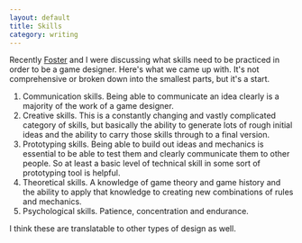 ```yaml
---
layout: default
title: Skills
category: writing
---
```


Recently [Foster](http://twitter.com/foster_stilp) and I were discussing what skills need to be practiced in order to be a game designer. Here's what we came up with. It's not comprehensive or broken down into the smallest parts, but it's a start.

1. Communication skills. Being able to communicate an idea clearly is a majority of the work of a game designer.
2. Creative skills. This is a constantly changing and vastly complicated category of skills, but basically the ability to generate lots of rough initial ideas and the ability to carry those skills through to a final version.
3. Prototyping skills. Being able to build out ideas and mechanics is essential to be able to test them and clearly communicate them to other people. So at least a basic level of technical skill in some sort of prototyping tool is helpful.
4. Theoretical skills. A knowledge of game theory and game history and the ability to apply that knowledge to creating new combinations of rules and mechanics.
5. Psychological skills. Patience, concentration and endurance.

I think these are translatable to other types of design as well.